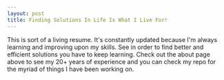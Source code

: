 ```yaml
---
layout: post
title: Finding Solutions In Life Is What I Live For!
---
```


This is sort of a living resume. It's constantly updated because I'm always learning and improving upon my skills.
See in order to find better and efficient solutions you have to keep learning. Check out the about page above to see
my 20+ years of experience and you can check my repo for the myriad of things I have been working on.

